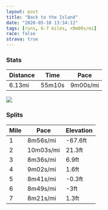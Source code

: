 ```yaml
---
layout: post
title: "Back to the Island"
date: "2020-05-10 13:34:12"
tags: [runs, 6-7 miles, <9m00s/mi]
race: false
strava: true
---
```


### Stats

| Distance | Time | Pace |
|----------|------|------|
|6.13mi|55m10s|9m00s/mi|

<img src='https://maps.googleapis.com/maps/api/staticmap?maptype=roadmap&path=enc:}jjwFhombMyDl@q@Z_APi@XiARWCs@Fu@Rq@Wc@A_ANgAVmAf@YEWJsAH]N_@MqBLyDh@u@TMj@KhAEpAQ`@E`ABv@IrDDxAKxA?f@ZdA?d@Ip@]b@Ib@@h@KxADrA?bFKh@?^O~ACfBDdC@fDEb@AdAOrA@jAKp@D~ARPB\G`@MH{@B_@F_AMo@NIQa@AOFMf@AhBSp@I|AA|@BhAOxA@v@Fx@?fBOnA@x@IFANAzAKnAAt@HlAH^CRhA^RPMAKQOCwAn@OPEXYd@OD_CnAATSBON[Ai@n@wA`A[Jm@GYRc@CSF]b@c@X_Ab@m@f@u@Ra@f@g@JYb@}Ar@KRc@\g@P}@l@}@VW?a@TQXm@^WF]\uAb@WVeEpBmAVe@\qAXY?}A`@[DCCe@V}G~@iAr@WJ}BJyA^e@Bq@RGHSHo@BaBb@i@f@]pAqAzAMXIj@Wh@ANFREHYFYKQJU\S`@Kl@Sf@o@bCQNc@Qs@u@q@_@eA]y@q@}@[GSMMwBe@aAAqAg@cAOOMSa@QMSCWRiArB_@\o@g@q@QYLWGg@W[Yu@SYUsAe@s@K{@e@mAGw@e@Y[iCk@IMWOIUYU_@Jc@Og@?k@WWa@{@UmAuAu@]m@m@Q_@eAi@QWWO_@JMC_@c@Ua@]_Ai@]e@q@GMC_@yC}C[KULaAG]MIQUYUPUDk@I[OOOeAHi@YWWW?u@Oy@q@o@XgANk@QBHm@NOAc@Rw@K[?OAm@]_AIi@g@o@]yAs@]EK@WVoAzCWPSZKDiAY_@Cc@[kAW}Ag@aARq@[q@M_AIWBKQWIq@GWQk@q@{B@oAMgBj@e@O[Yo@r@kAT[QSHKTYFIE[k@y@QGG{@QBCAIHMu@E[MeAMEG{@Nk@VMCBGGAISSKy@@e@P?CSSu@g@[Oq@IOQk@EYZg@d@e@\e@R@Ea@WOBYYMAEQOCMQkAYu@NQPB@HWOEeBO_@FKMq@?SO_@Gm@c@UBe@O]Bq@KOHcAzB[Zk@~@K`@Wl@?XKj@UX?Rc@\?BSTSh@EVEx@Q`@SNMRQt@G`AC@M`AKNC`AQ`@EXWrCDPCXFd@OvAKLEd@GNs@hA[R&key=AIzaSyC1MId7bFpkLXNAaYhBSTb8jLyiSqzbDtM&size=800x800&markers=color:yellow|label:S|40.69055,-73.96613&markers=color:green|label:F|40.754820000000066,-73.99487000000019'>

### Splits

| Mile | Pace | Elevation |
|------|------|-----------|
|1|8m56s/mi|-67.6ft|
|2|10m03s/mi|21.3ft|
|3|8m36s/mi|6.9ft|
|4|9m02s/mi|1.6ft|
|5|8m41s/mi|-0.3ft|
|6|8m49s/mi|-3ft|
|7|8m21s/mi|1.3ft|
